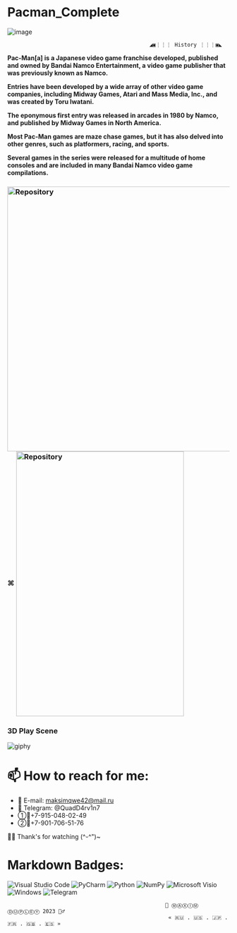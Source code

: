 # Pacman_Complete

![image](https://github.com/QuadDarv1ne/Pacman_Complete/assets/51045274/ffea0326-717e-4069-9447-ba3df48ad4b7)

                                                 ◢▣⋮⋮⋮ History ⋮⋮⋮▣◣

**Pac-Man[a] is a Japanese video game franchise developed, published and owned by Bandai Namco Entertainment, a video game publisher that was previously known as Namco.**

**Entries have been developed by a wide array of other video game companies, including Midway Games, Atari and Mass Media, Inc., and was created by Toru Iwatani.**

**The eponymous first entry was released in arcades in 1980 by Namco, and published by Midway Games in North America.**

**Most Pac-Man games are maze chase games, but it has also delved into other genres, such as platformers, racing, and sports.**

**Several games in the series were released for a multitude of home consoles and are included in many Bandai Namco video game compilations.**

<h3 align="">
  <img align="center" alt="Repository" width="3800px" height="600" src="https://github.com/QuadDarv1ne/Pacman_Complete/assets/51045274/00326b61-8b81-4838-9bff-6efa44523bfe"> ⌘ 
  <img align="center" alt="Repository" width="380px" height="600" src="https://github.com/QuadDarv1ne/Pacman_Complete/assets/51045274/c65c4c38-d1db-4ce2-afb7-4b7382dbb315">
</h3>

### 3D Play Scene
![giphy](https://github.com/QuadDarv1ne/Pacman_Complete/assets/51045274/09c66a53-cefd-44ad-8543-ae137c879766)

# 📫 How to reach for me:
* 📨 E-mail: maksimqwe42@mail.ru
* :gem: Telegram: @QuadD4rv1n7
* ①📱+7-915-048-02-49
* ②📱+7-901-706-51-76

🧑‍💻 Thank's for watching (^-^")~

# Markdown Badges:
![Visual Studio Code](https://img.shields.io/badge/Visual%20Studio%20Code-0078d7.svg?style=for-the-badge&logo=visual-studio-code&logoColor=white)
![PyCharm](https://img.shields.io/badge/pycharm-143?style=for-the-badge&logo=pycharm&logoColor=black&color=black&labelColor=green)
![Python](https://img.shields.io/badge/python-3670A0?style=for-the-badge&logo=python&logoColor=ffdd54)
![NumPy](https://img.shields.io/badge/numpy-%23013243.svg?style=for-the-badge&logo=numpy&logoColor=white)
![Microsoft Visio ](https://img.shields.io/badge/Microsoft_Visio-3955A3?style=for-the-badge&logo=microsoft-visio&logoColor=white)
![Windows](https://img.shields.io/badge/Windows-0078D6?style=for-the-badge&logo=windows&logoColor=white)
![Telegram](https://img.shields.io/badge/Telegram-2CA5E0?style=for-the-badge&logo=telegram&logoColor=white)

                                                      📖 ⓂⒶⓍⒾⓂ ⒹⓊⓅⓁⒺⓎ 2023 🧘‍♂
                                                       « 🇷🇺 . 🇺🇸 . 🇯🇵 . 🇫🇷 . 🇬🇧 . 🇪🇸 »
